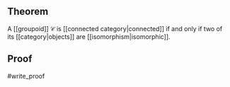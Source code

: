 ## Theorem
A [[groupoid]] $\mathcal C$ is [[connected category|connected]] if and only if two of its [[category|objects]] are [[isomorphism|isomorphic]].
## Proof
#write_proof 